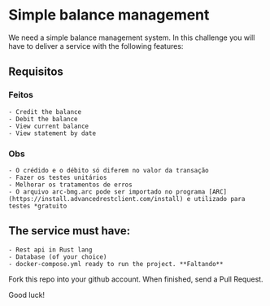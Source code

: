 # Simple balance management

We need a simple balance management system. In this challenge you will have to deliver a service with the following features:

## Requisitos

### Feitos
```
- Credit the balance
- Debit the balance
- View current balance
- View statement by date
```

### Obs
```
- O crédido e o débito só diferem no valor da transação
- Fazer os testes unitários
- Melhorar os tratamentos de erros
- O arquivo arc-bmg.arc pode ser importado no programa [ARC](https://install.advancedrestclient.com/install) e utilizado para testes *gratuito
```

## The service must have:
```
- Rest api in Rust lang
- Database (of your choice)
- docker-compose.yml ready to run the project. **Faltando**
```

Fork this repo into your github account.
When finished, send a Pull Request.

Good luck!
